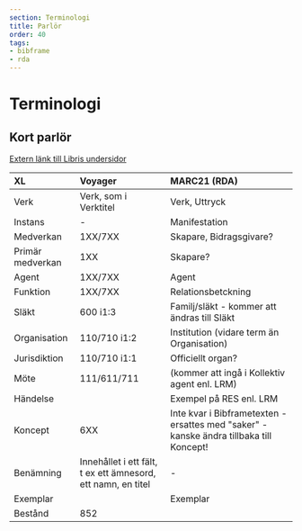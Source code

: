```yaml
---
section: Terminologi
title: Parlör
order: 40
tags:
- bibframe
- rda
---
```


# Terminologi
## Kort parlör

[Extern länk till Libris undersidor](http://www.kb.se/libris/Om-LIBRIS/Introduktion-till-nya-Libris-och-XL2/BIBFRAME-svensk-terminologi/)

|**XL**|**Voyager**|**MARC21 (RDA)**|
|:------------- |:------------- |:----- |
|Verk |Verk, som i Verktitel |Verk, Uttryck |
|Instans |- |Manifestation |
|Medverkan |1XX/7XX | Skapare, Bidragsgivare? |
|Primär medverkan |1XX |Skapare? |
|Agent |1XX/7XX |Agent |
|Funktion |1XX/7XX |Relationsbetckning |
|Släkt |600 i1:3 |Familj/släkt - kommer att ändras till Släkt |
|Organisation |110/710 i1:2 |Institution (vidare term än Organisation) |
|Jurisdiktion |110/710 i1:1 |Officiellt organ? |
|Möte |111/611/711 |(kommer att ingå i Kollektiv agent enl. LRM) |
|Händelse | |Exempel på RES enl. LRM |
|Koncept |6XX |Inte kvar i Bibframetexten - ersattes med "saker" - kanske ändra tillbaka till Koncept! |
|Benämning |Innehållet i ett fält, t ex ett ämnesord, ett namn, en titel |- |
|Exemplar | |Exemplar |
|Bestånd |852 | |

